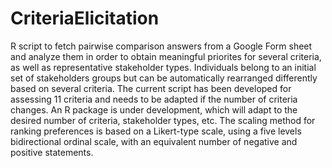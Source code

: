# CriteriaElicitation

R script to fetch pairwise comparison answers from a Google Form sheet and analyze them in order to obtain meaningful priorites for several criteria, as well as representative stakeholder types. Individuals belong to an initial set of stakeholders groups but can be automatically rearranged differently based on several criteria. The current script has been developed for assessing 11 criteria and needs to be adapted if the number of criteria changes. An R package is under development, which will adapt to the desired number of criteria, stakeholder types, etc. The scaling method for ranking preferences is based on a Likert-type scale, using a five levels bidirectional ordinal scale, with an equivalent number of negative and positive statements.
